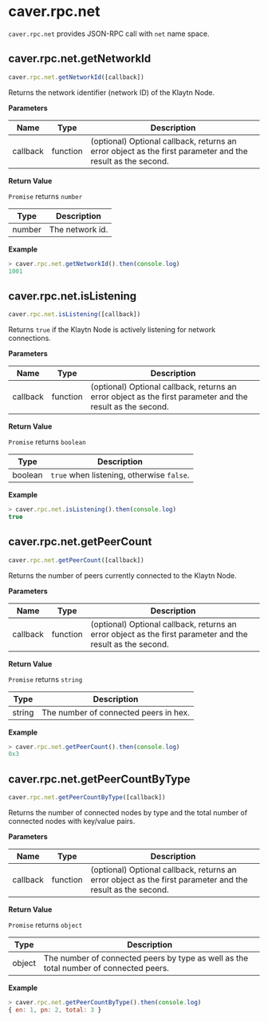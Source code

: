 # caver.rpc.net

`caver.rpc.net` provides JSON-RPC call with `net` name space.

## caver.rpc.net.getNetworkId <a id="caver-rpc-net-getnetworkid"></a>

```javascript
caver.rpc.net.getNetworkId([callback])
```

Returns the network identifier (network ID) of the Klaytn Node.

**Parameters**

| Name     | Type     | Description                                                                                                                   |
| -------- | -------- | ----------------------------------------------------------------------------------------------------------------------------- |
| callback | function | (optional) Optional callback, returns an error object as the first parameter and the result as the second. |

**Return Value**

`Promise` returns `number`

| Type   | Description     |
| ------ | --------------- |
| number | The network id. |

**Example**

```javascript
> caver.rpc.net.getNetworkId().then(console.log)
1001
```

## caver.rpc.net.isListening <a id="caver-rpc-net-islistening"></a>

```javascript
caver.rpc.net.isListening([callback])
```

Returns `true` if the Klaytn Node is actively listening for network connections.

**Parameters**

| Name     | Type     | Description                                                                                                                   |
| -------- | -------- | ----------------------------------------------------------------------------------------------------------------------------- |
| callback | function | (optional) Optional callback, returns an error object as the first parameter and the result as the second. |

**Return Value**

`Promise` returns `boolean`

| Type    | Description                               |
| ------- | ----------------------------------------- |
| boolean | `true` when listening, otherwise `false`. |

**Example**

```javascript
> caver.rpc.net.isListening().then(console.log)
true
```

## caver.rpc.net.getPeerCount <a id="caver-rpc-net-getpeercount"></a>

```javascript
caver.rpc.net.getPeerCount([callback])
```

Returns the number of peers currently connected to the Klaytn Node.

**Parameters**

| Name     | Type     | Description                                                                                                                   |
| -------- | -------- | ----------------------------------------------------------------------------------------------------------------------------- |
| callback | function | (optional) Optional callback, returns an error object as the first parameter and the result as the second. |

**Return Value**

`Promise` returns `string`

| Type   | Description                           |
| ------ | ------------------------------------- |
| string | The number of connected peers in hex. |

**Example**

```javascript
> caver.rpc.net.getPeerCount().then(console.log)
0x3
```

## caver.rpc.net.getPeerCountByType <a id="caver-rpc-net-getpeercountbytype"></a>

```javascript
caver.rpc.net.getPeerCountByType([callback])
```

Returns the number of connected nodes by type and the total number of connected nodes with key/value pairs.

**Parameters**

| Name     | Type     | Description                                                                                                                   |
| -------- | -------- | ----------------------------------------------------------------------------------------------------------------------------- |
| callback | function | (optional) Optional callback, returns an error object as the first parameter and the result as the second. |

**Return Value**

`Promise` returns `object`

| Type   | Description                                                                           |
| ------ | ------------------------------------------------------------------------------------- |
| object | The number of connected peers by type as well as the total number of connected peers. |

**Example**

```javascript
> caver.rpc.net.getPeerCountByType().then(console.log)
{ en: 1, pn: 2, total: 3 }
```
